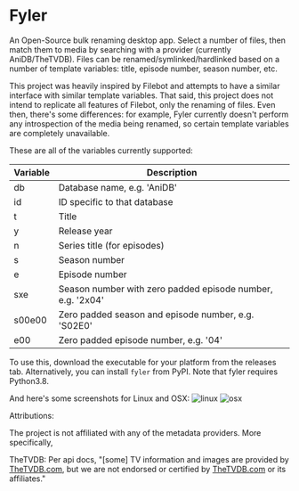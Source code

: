 # Fyler
 An Open-Source bulk renaming desktop app. Select a number of files, then match them to media by searching with a provider (currently AniDB/TheTVDB). Files can be renamed/symlinked/hardlinked based on a number of template variables: title, episode number, season number, etc.

This project was heavily inspired by Filebot and attempts to have a similar interface with similar template variables. That said, this project does not intend to replicate all features of Filebot, only the renaming of files. Even then, there's some differences: for example, Fyler currently doesn't perform any introspection of the media being renamed, so certain template variables are completely unavailable.

These are all of the variables currently supported:

|Variable|Description|
|--------|-----------|
|db|Database name, e.g. 'AniDB'|
|id|ID specific to that database|
|t|Title|
|y|Release year|
|n|Series title (for episodes)|
|s|Season number|
|e|Episode number|
|sxe|Season number with zero padded episode number, e.g. '2x04'|
|s00e00|Zero padded season and episode number, e.g. 'S02E0'|
|e00|Zero padded episode number, e.g. '04'|

To use this, download the executable for your platform from the releases tab.
Alternatively, you can install `fyler` from PyPI. Note that fyler requires Python3.8.


And here's some screenshots for Linux and OSX:
![linux](https://i.imgur.com/E0eNzOp.png)
![osx](https://i.imgur.com/Ll1EtPY.png)


Attributions:

The project is not affiliated with any of the metadata providers. More specifically,

TheTVDB: Per api docs, "[some] TV information and images are provided by [TheTVDB.com](https://thetvdb.com), but we are not endorsed or certified by [TheTVDB.com](https://thetvdb.com) or its affiliates."
